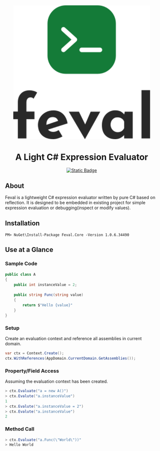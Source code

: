 <p align="center">
<img width="450" src="logo.svg" alt="feval logo">
</p>
<h1 align="center">A Light C# Expression Evaluator</h1>
<p align="center"><a href="https://www.nuget.org/packages/Feval.Core"><img alt="Static Badge" src="https://img.shields.io/badge/nuget-v1.0.6-blue">
</a></p>

## About

Feval is a lightweight C# expression evaluator written by pure C# based on reflection. It is designed to be embedded in
existing project for simple expression evaluation or debugging(inspect or modify values).

## Installation

```shell
PM> NuGet\Install-Package Feval.Core -Version 1.0.6.34490
```

## Use at a Glance

### Sample Code

```c#
public class A 
{
    public int instanceValue = 2;
    
    public string Func(string value)
    {
        return $"Hello {value}"
    }
}
```

### Setup

Create an evaluation context and reference all assemblies in current domain.

```c#
var ctx = Context.Create();
ctx.WithReferences(AppDomain.CurrentDomain.GetAssemblies());
```

### Property/Field Access

Assuming the evaluation context has been created.

```c#
> ctx.Evaluate("a = new A()")
> ctx.Evalute("a.instanceValue")
1
> ctx.Evalute("a.instanceValue = 2")
> ctx.Evalute("a.instanceValue")
2
```

### Method Call

```c#
> ctx.Evaluate("a.Func(\"World\"))"
> Hello World
```
